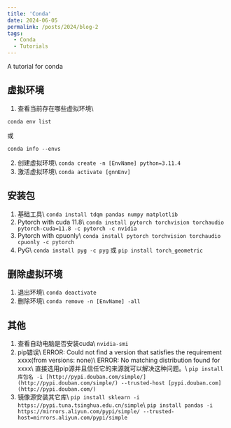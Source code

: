 ```yaml
---
title: 'Conda'
date: 2024-06-05
permalink: /posts/2024/blog-2
tags:
  - Conda
  - Tutorials
---
```


A tutorial for conda


虚拟环境
------
1. 查看当前存在哪些虚拟环境\\
  ```
  conda env list
  ``` 
  或
  ```
  conda info --envs
  ```
2. 创建虚拟环境\\
  ```conda create -n [EnvName] python=3.11.4```
3. 激活虚拟环境\\
  ```conda activate [gnnEnv]```

安装包
------
1. 基础工具\\
  ```conda install tdqm pandas numpy matplotlib```
2. Pytorch with cuda 11.8\\
  ```conda install pytorch torchvision torchaudio pytorch-cuda=11.8 -c pytorch -c nvidia```
3. Pytorch with cpuonly\\
  ```conda install pytorch torchvision torchaudio cpuonly -c pytorch```
4. PyG\\
  ```conda install pyg -c pyg``` 或 ```pip install torch_geometric```

删除虚拟环境
------
1. 退出环境\\
  ```conda deactivate```
2. 删除环境\\
  ```conda remove -n [EnvName] -all```

其他
------
1. 查看自动电脑是否安装cuda\\
  ```nvidia-smi```
2. pip错误\\
  ERROR: Could not find a version that satisfies the requirement xxxx(from versions: none)\\
  ERROR: No matching distribution found for xxxx\\
  直接选用pip源并且信任它的来源就可以解决这种问题。\\
  ```pip install 库包名 -i [http://pypi.douban.com/simple/](http://pypi.douban.com/simple/) --trusted-host [pypi.douban.com](http://pypi.douban.com/)```
3. 镜像源安装其它库\\
  ```pip install sklearn -i https://pypi.tuna.tsinghua.edu.cn/simple```\\
  ```pip install pandas -i https://mirrors.aliyun.com/pypi/simple/ --trusted-host=mirrors.aliyun.com/pypi/simple```
